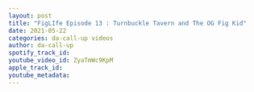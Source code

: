 ```yaml
---
layout: post
title: "FigLIfe Episode 13 : Turnbuckle Tavern and The OG Fig Kid"
date: 2021-05-22
categories: da-call-up videos
author: da-call-up
spotify_track_id: 
youtube_video_id: ZyaTmWc9KpM
apple_track_id: 
youtube_metadata: 
---
```

